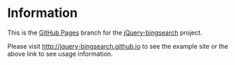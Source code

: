 

Information
===========

This is the [GitHub Pages][2] branch for the [jQuery-bingsearch][1] project.

[1]: <http://github.com/cbenard/jquery-bingsearch>

[2]: <http://pages.github.com/>

Please visit http://jquery-bingsearch.github.io to see the example site or the
above link to see usage information.
